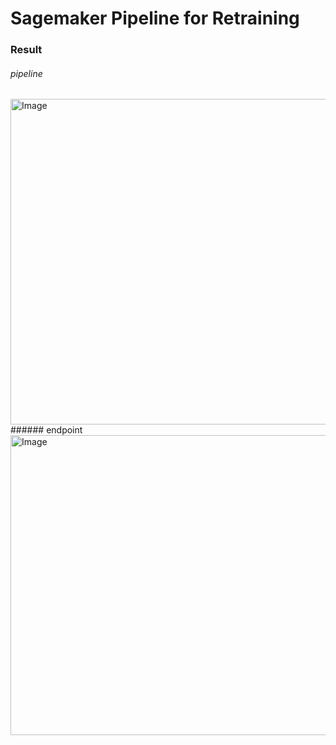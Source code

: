 # Sagemaker Pipeline for Retraining
### Result
###### pipeline
<img width="1019" height="521" alt="Image" src="https://github.com/user-attachments/assets/8a657254-0ae4-41ef-83c6-fbdf2a47c14e" />
###### endpoint
<img width="971" height="480" alt="Image" src="https://github.com/user-attachments/assets/14bff849-890e-4cb0-86ce-26d5b3c052e3" />
